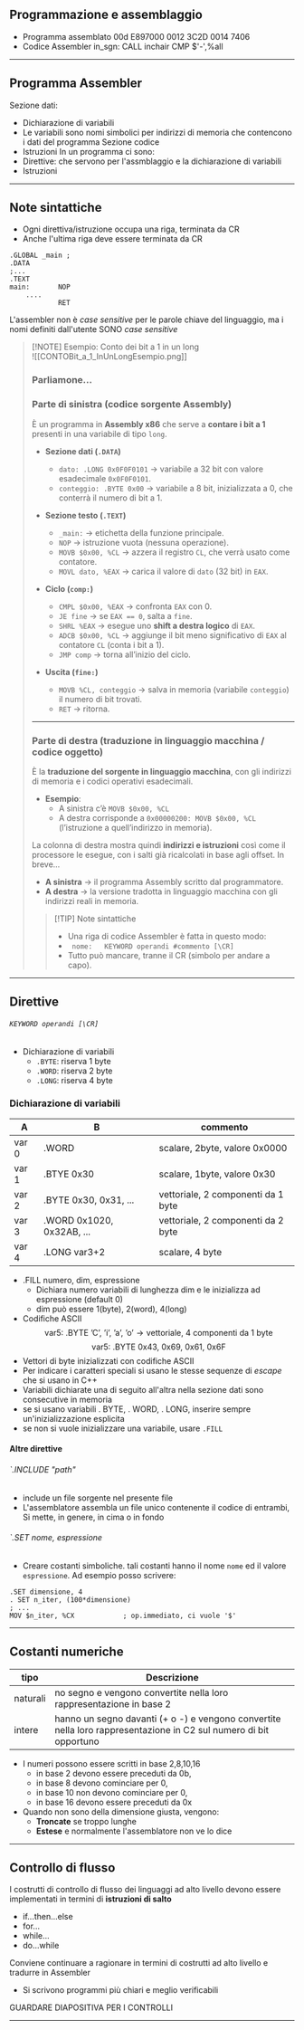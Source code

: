 ## Programmazione e assemblaggio

- Programma assemblato
		00d E897000
		0012 3C2D
		0014 7406
- Codice Assembler
		in_sgn: CALL inchair
		CMP $'-',%all

---
## Programma Assembler

Sezione dati:
- Dichiarazione di variabili
- Le variabili sono nomi simbolici per indirizzi di memoria che contencono i dati del programma
Sezione codice
- Istruzioni
In un programma ci sono:
- Direttive: che servono per l'assmblaggio e la dichiarazione di variabili
- Istruzioni

---
## Note sintattiche

- Ogni direttiva/istruzione occupa una riga, terminata da CR
- Anche l'ultima riga deve essere terminata da CR

```asm6502
.GLOBAL _main ;
.DATA
;...
.TEXT
main:       NOP
	....
			RET
```

L'assembler non è _case sensitive_ per le parole chiave del linguaggio, ma i nomi definiti dall'utente SONO _case sensitive_ 

>[!NOTE] Esempio: Conto dei bit a 1 in un long  
>![[CONTOBit_a_1_InUnLongEsempio.png]]  
>
>### Parliamone...  
>
>### Parte di sinistra (codice sorgente Assembly)  
>
>È un programma in **Assembly x86** che serve a **contare i bit a 1** presenti in una variabile di tipo `long`.  
>
>- **Sezione dati (`.DATA`)**  
>   - `dato: .LONG 0x0F0F0101` → variabile a 32 bit con valore esadecimale `0x0F0F0101`.  
>   - `conteggio: .BYTE 0x00` → variabile a 8 bit, inizializzata a 0, che conterrà il numero di bit a 1.  
>
>- **Sezione testo (`.TEXT`)**  
>   - `_main:` → etichetta della funzione principale.  
>   - `NOP` → istruzione vuota (nessuna operazione).  
>   - `MOVB $0x00, %CL` → azzera il registro `CL`, che verrà usato come contatore.  
>   - `MOVL dato, %EAX` → carica il valore di `dato` (32 bit) in `EAX`.  
>
>- **Ciclo (`comp:`)**  
>   - `CMPL $0x00, %EAX` → confronta `EAX` con 0.  
>   - `JE fine` → se `EAX == 0`, salta a `fine`.  
>   - `SHRL %EAX` → esegue uno **shift a destra logico** di `EAX`.  
>   - `ADCB $0x00, %CL` → aggiunge il bit meno significativo di `EAX` al contatore `CL` (conta i bit a 1).  
>   - `JMP comp` → torna all’inizio del ciclo.  
>
>- **Uscita (`fine:`)**  
>   - `MOVB %CL, conteggio` → salva in memoria (variabile `conteggio`) il numero di bit trovati.  
>   - `RET` → ritorna.  
>
>---
>
>### Parte di destra (traduzione in linguaggio macchina / codice oggetto)  
>
>È la **traduzione del sorgente in linguaggio macchina**, con gli indirizzi di memoria e i codici operativi esadecimali.  
>
>- **Esempio**:  
>   - A sinistra c’è `MOVB $0x00, %CL`  
>   - A destra corrisponde a `0x00000200: MOVB $0x00, %CL` (l’istruzione a quell’indirizzo in memoria).  
>
>La colonna di destra mostra quindi **indirizzi e istruzioni** così come il processore le esegue, con i salti già ricalcolati in base agli offset. In breve...
>
> - **A sinistra** → il programma Assembly scritto dal programmatore.
> - **A destra** → la versione tradotta in linguaggio macchina con gli indirizzi reali in memoria.
>
>>[!TIP] Note sintattiche
>>- Una riga di codice Assembler è fatta in questo modo:
>>	- ` nome:   KEYWORD operandi #commento [\CR]`
>>- Tutto può mancare, tranne il CR (simbolo per andare a capo).

---
## Direttive

###### `KEYWORD operandi [\CR]`
- Dichiarazione di variabili
	- `.BYTE`: riserva 1 byte
	- `.WORD`: riserva 2 byte
	- `.LONG`: riserva 4 byte

### Dichiarazione di variabili

| A     | B                         | commento                           |
| ----- | ------------------------- | ---------------------------------- |
| var 0 | .WORD                     | scalare, 2byte, valore 0x0000      |
| var 1 | .BTYE 0x30                | scalare, 1byte, valore 0x30        |
| var 2 | .BYTE 0x30, 0x31, ...     | vettoriale, 2 componenti da 1 byte |
| var 3 | .WORD 0x1020, 0x32AB, ... | vettoriale, 2 componenti da 2 byte |
| var 4 | .LONG var3+2              | scalare, 4 byte                    |
- .FILL numero, dim, espressione
	- Dichiara numero variabili di lunghezza dim e le inizializza ad espressione (default 0)
	- dim può essere 1(byte), 2(word), 4(long)
- Codifiche ASCII
$$
\text{var5: .BYTE 'C', 'i', 'a', 'o'}  \rightarrow  \text{vettoriale, 4 componenti da 1 byte}
$$
$$
\text{var5: .BYTE 0x43, 0x69, 0x61, 0x6F}
$$
- Vettori di byte inizializzati con codifiche ASCII
- Per indicare i caratteri speciali si usano le stesse sequenze di _escape_ che si usano in C++
- Variabili dichiarate una di seguito all'altra nella sezione dati sono consecutive in memoria
- se si usano variabili . BYTE, . WORD, . LONG, inserire sempre un'inizializzazione esplicita
- se non si vuole inizializzare una variabile, usare `.FILL`
#### Altre direttive

###### `.INCLUDE "path"
- include un file sorgente nel presente file
- L'assemblatore assembla un file unico contenente il codice di entrambi, Si mette, in genere, in cima o in fondo
###### `.SET nome, espressione
- Creare costanti simboliche. tali costanti hanno il nome `nome` ed il valore `espressione`. Ad esempio posso scrivere:

```asm6502
.SET dimensione, 4
. SET n_iter, (100*dimensione)
; ...
MOV $n_iter, %CX            ; op.immediato, ci vuole '$'
```

---
## Costanti numeriche

| tipo     | Descrizione                                                                                                       |
| -------- | ----------------------------------------------------------------------------------------------------------------- |
| naturali | no segno e vengono convertite nella loro rappresentazione in base 2                                               |
| intere   | hanno un segno davanti (+ o -) e vengono convertite nella loro rappresentazione in C2 sul numero di bit opportuno |
- I numeri possono essere scritti in base 2,8,10,16
	- in base 2 devono essere preceduti da 0b,
	- in base 8 devono cominciare per 0,
	- in base 10 non devono cominciare per 0,
	- in base 16 devono essere preceduti da 0x
- Quando non sono della dimensione giusta, vengono:
	- **Troncate** se troppo lunghe
	- **Estese** e normalmente l'assemblatore non ve lo dice

---
## Controllo di flusso

I costrutti di controllo di flusso dei linguaggi ad alto livello devono essere implementati in termini di **istruzioni di salto**
- if...then...else
- for...
- while...
- do...while

Conviene continuare a ragionare in termini di costrutti ad alto livello e tradurre in Assembler
- Si scrivono programmi più chiari e meglio verificabili

GUARDARE DIAPOSITIVA PER I CONTROLLI

---

